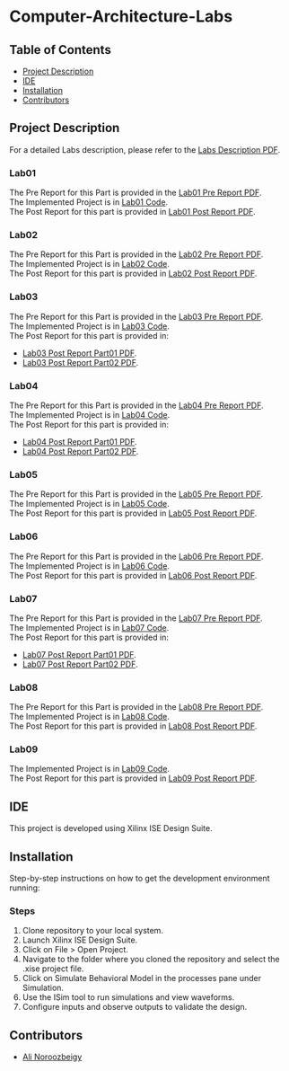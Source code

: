 # Computer-Architecture-Labs

## Table of Contents
- [Project Description](#project-description)
- [IDE](#ide)
- [Installation](#installation)
- [Contributors](#contributors)

## Project Description
For a detailed Labs description, please refer to the [Labs Description PDF](./CA_LAB_InstructionManual_1399_v02.pdf).

### Lab01
The Pre Report for this Part is provided in the [Lab01 Pre Report PDF](./Lab01/CA_Lab_PreExp1.pdf). <br />
The Implemented Project is in [Lab01 Code](./Lab01/Exp01). <br />
The Post Report for this part is provided in [Lab01 Post Report PDF](./Lab01/CA_Lab_PostExp01.pdf).

### Lab02
The Pre Report for this Part is provided in the [Lab02 Pre Report PDF](./Lab02/CA_Lab_PreExp2.pdf). <br />
The Implemented Project is in [Lab02 Code](./Lab02/Exp02). <br />
The Post Report for this part is provided in [Lab02 Post Report PDF](./Lab02/CA_Lab_PostExp02.pdf).

### Lab03
The Pre Report for this Part is provided in the [Lab03 Pre Report PDF](./Lab03/CA_Lab_PreExp3.pdf). <br />
The Implemented Project is in [Lab03 Code](./Lab03). <br />
The Post Report for this part is provided in:
- [Lab03 Post Report Part01 PDF](./Lab03/CA_Lab_PostExp03_Part1.pdf).
- [Lab03 Post Report Part02 PDF](./Lab03/CA_Lab_PostExp03_Part2.pdf).

### Lab04
The Pre Report for this Part is provided in the [Lab04 Pre Report PDF](./Lab04/CA_Lab_PreExp04.pdf). <br />
The Implemented Project is in [Lab04 Code](./Lab04). <br />
The Post Report for this part is provided in:
- [Lab04 Post Report Part01 PDF](./Lab04/CA_Lab_PostExp04_Part1.pdf).
- [Lab04 Post Report Part02 PDF](./Lab04/CA_Lab_PostExp04_Part2.pdf).

### Lab05
The Pre Report for this Part is provided in the [Lab05 Pre Report PDF](./Lab05/CA_Lab_PreExp05.pdf). <br />
The Implemented Project is in [Lab05 Code](./Lab05/Exp05). <br />
The Post Report for this part is provided in [Lab05 Post Report PDF](./Lab05/CA_Lab_PostExp05.pdf).

### Lab06
The Pre Report for this Part is provided in the [Lab06 Pre Report PDF](./Lab06/CA_Lab_PreExp06.pdf). <br />
The Implemented Project is in [Lab06 Code](./Lab06/Exp06). <br />
The Post Report for this part is provided in [Lab06 Post Report PDF](./Lab06/CA_Lab_PostExp06.pdf).

### Lab07
The Pre Report for this Part is provided in the [Lab07 Pre Report PDF](./Lab07/PreReport-LAB7.pdf). <br />
The Implemented Project is in [Lab07 Code](./Lab07). <br />
The Post Report for this part is provided in:
- [Lab07 Post Report Part01 PDF](./Lab07/PostReport-Part02.pdf).
- [Lab07 Post Report Part02 PDF](./Lab07/CA_Lab_PostExp07_Part2.pdf).

### Lab08
The Pre Report for this Part is provided in the [Lab08 Pre Report PDF](./Lab08/CA_Lab_PreExp08.pdf). <br />
The Implemented Project is in [Lab08 Code](./Lab08/Exp08). <br />
The Post Report for this part is provided in [Lab08 Post Report PDF](./Lab08/CA_Lab_PostExp08.pdf).

### Lab09
The Implemented Project is in [Lab09 Code](./Lab09/project_9). <br />
The Post Report for this part is provided in [Lab09 Post Report PDF](./Lab09/CA_Lab_PostExp09.pdf).

## IDE
This project is developed using Xilinx ISE Design Suite.

## Installation
Step-by-step instructions on how to get the development environment running:

### Steps
1. Clone repository to your local system.
2. Launch Xilinx ISE Design Suite.
3. Click on File > Open Project.
4. Navigate to the folder where you cloned the repository and select the .xise project file.
5. Click on Simulate Behavioral Model in the processes pane under Simulation.
6. Use the ISim tool to run simulations and view waveforms.
7. Configure inputs and observe outputs to validate the design.

## Contributors
- [Ali Noroozbeigy](https://github.com/Ali-Noroozbeigy)
